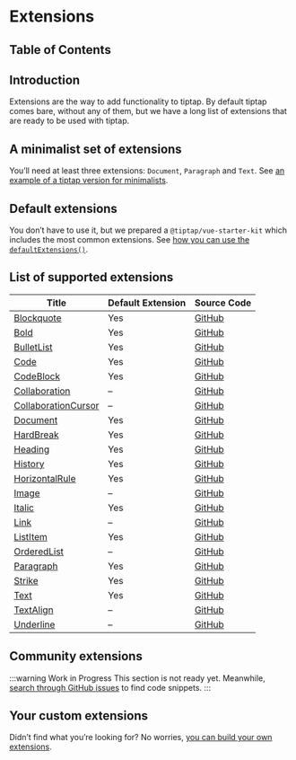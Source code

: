 # Extensions

## Table of Contents

## Introduction
Extensions are the way to add functionality to tiptap. By default tiptap comes bare, without any of them, but we have a long list of extensions that are ready to be used with tiptap.

## A minimalist set of extensions
You’ll need at least three extensions: `Document`, `Paragraph` and `Text`. See [an example of a tiptap version for minimalists](/examples/minimalist).

## Default extensions
You don’t have to use it, but we prepared a `@tiptap/vue-starter-kit` which includes the most common extensions. See [how you can use the `defaultExtensions()`](/examples/basic).

## List of supported extensions
| Title                                                       | Default Extension | Source Code                                                                                            |
| ----------------------------------------------------------- | ----------------- | ------------------------------------------------------------------------------------------------------ |
| [Blockquote](/api/extensions/blockquote)                    | Yes               | [GitHub](https://github.com/ueberdosis/tiptap-next/blob/main/packages/extension-blockquote/)           |
| [Bold](/api/extensions/bold)                                | Yes               | [GitHub](https://github.com/ueberdosis/tiptap-next/blob/main/packages/extension-bold/)                 |
| [BulletList](/api/extensions/bullet-list)                   | Yes               | [GitHub](https://github.com/ueberdosis/tiptap-next/blob/main/packages/extension-bullet-list/)          |
| [Code](/api/extensions/code)                                | Yes               | [GitHub](https://github.com/ueberdosis/tiptap-next/blob/main/packages/extension-code/)                 |
| [CodeBlock](/api/extensions/code-block)                     | Yes               | [GitHub](https://github.com/ueberdosis/tiptap-next/blob/main/packages/extension-code-block/)           |
| [Collaboration](/api/extensions/collaboration)              | –                 | [GitHub](https://github.com/ueberdosis/tiptap-next/blob/main/packages/extension-collaboration/)        |
| [CollaborationCursor](/api/extensions/collaboration-cursor) | –                 | [GitHub](https://github.com/ueberdosis/tiptap-next/blob/main/packages/extension-collaboration-cursor/) |
| [Document](/api/extensions/document)                        | Yes               | [GitHub](https://github.com/ueberdosis/tiptap-next/blob/main/packages/extension-document/)             |
| [HardBreak](/api/extensions/hard-break)                     | Yes               | [GitHub](https://github.com/ueberdosis/tiptap-next/blob/main/packages/extension-hard-break/)           |
| [Heading](/api/extensions/heading)                          | Yes               | [GitHub](https://github.com/ueberdosis/tiptap-next/blob/main/packages/extension-heading/)              |
| [History](/api/extensions/history)                          | Yes               | [GitHub](https://github.com/ueberdosis/tiptap-next/blob/main/packages/extension-history/)              |
| [HorizontalRule](/api/extensions/horizontal-rule)           | Yes               | [GitHub](https://github.com/ueberdosis/tiptap-next/blob/main/packages/extension-horizontal-rule/)      |
| [Image](/api/extensions/image)                              | –                 | [GitHub](https://github.com/ueberdosis/tiptap-next/blob/main/packages/extension-image/)                |
| [Italic](/api/extensions/italic)                            | Yes               | [GitHub](https://github.com/ueberdosis/tiptap-next/blob/main/packages/extension-italic/)               |
| [Link](/api/extensions/link)                                | –                 | [GitHub](https://github.com/ueberdosis/tiptap-next/blob/main/packages/extension-link/)                 |
| [ListItem](/api/extensions/list-item)                       | Yes               | [GitHub](https://github.com/ueberdosis/tiptap-next/blob/main/packages/extension-list-item/)            |
| [OrderedList](/api/extensions/ordered-list)                 | –                 | [GitHub](https://github.com/ueberdosis/tiptap-next/blob/main/packages/extension-ordered-list/)         |
| [Paragraph](/api/extensions/paragraph)                      | Yes               | [GitHub](https://github.com/ueberdosis/tiptap-next/blob/main/packages/extension-paragraph/)            |
| [Strike](/api/extensions/strike)                            | Yes               | [GitHub](https://github.com/ueberdosis/tiptap-next/blob/main/packages/extension-strike/)               |
| [Text](/api/extensions/text)                                | Yes               | [GitHub](https://github.com/ueberdosis/tiptap-next/blob/main/packages/extension-text/)                 |
| [TextAlign](/api/extensions/text-align)                     | –                 | [GitHub](https://github.com/ueberdosis/tiptap-next/blob/main/packages/extension-text-align/)           |
| [Underline](/api/extensions/underline)                      | –                 | [GitHub](https://github.com/ueberdosis/tiptap-next/blob/main/packages/extension-underline/)            |

<!-- | [CodeBlockHighlight](/api/extensions/code-block-highlight) | – | [GitHub](https://github.com/ueberdosis/tiptap-next/blob/main/packagescode-block-highlight/extension-/) -->
<!-- | [Mention](/api/extensions/mention) | – | [GitHub](https://github.com/ueberdosis/tiptap-next/blob/main/packages/extension-mention/) -->
<!-- | [Placeholder](/api/extensions/placeholder) | – | [GitHub](https://github.com/ueberdosis/tiptap-next/blob/main/packages/extension-placeholder/) -->
<!-- | [TableCell](/api/extensions/table-cell) | – | [GitHub](https://github.com/ueberdosis/tiptap-next/blob/main/packages/extension-table-cell/) -->
<!-- | [TableHeader](/api/extensions/table-header) | – | [GitHub](https://github.com/ueberdosis/tiptap-next/blob/main/packages/extension-table-header/) -->
<!-- | [TableRow](/api/extensions/table-row) | – | [GitHub](https://github.com/ueberdosis/tiptap-next/blob/main/packages/extension-table-row/) -->
<!-- | [TodoItem](/api/extensions/todo-item) | – | [GitHub](https://github.com/ueberdosis/tiptap-next/blob/main/packages/extension-todo-item/) -->
<!-- | [TodoList](/api/extensions/todo-list) | – | [GitHub](https://github.com/ueberdosis/tiptap-next/blob/main/packages/extension-todo-list/) -->

## Community extensions
:::warning Work in Progress
This section is not ready yet. Meanwhile, [search through GitHub issues](https://github.com/ueberdosis/tiptap/issues) to find code snippets.
:::

## Your custom extensions
Didn’t find what you’re looking for? No worries, [you can build your own extensions](/guide/custom-extensions).
